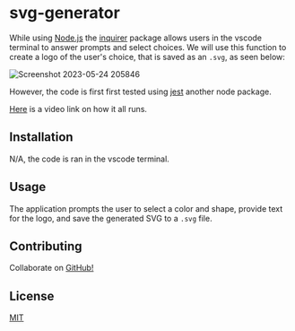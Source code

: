 # svg-generator

While using [Node.js](https://nodejs.org/en) the [inquirer](https://www.npmjs.com/package/inquirer) package allows users in the vscode terminal to answer prompts and select choices. 
We will use this function to create a logo of the user's choice, that is saved as an `.svg`, as seen below:

![Screenshot 2023-05-24 205846](https://github.com/l-antonello/svg-generator/assets/122548483/7f67719a-e584-40ee-8f8e-22248e65159d)

However, the code is first first tested using [jest](https://www.npmjs.com/package/jest) another node package.


[Here](https://drive.google.com/file/d/173mGi3VQTJFXx8ho7niWRfvD0QQ0uSYg/view) is a video link on how it all runs.


## Installation

N/A, the code is ran in the vscode terminal.


## Usage

The application prompts the user to select a color and shape, provide text for the logo, and save the generated SVG to a `.svg` file.


## Contributing

Collaborate on [GitHub!](https://github.com/l-antonello/svg-generator)


## License

[MIT](https://choosealicense.com/licenses/mit/)
